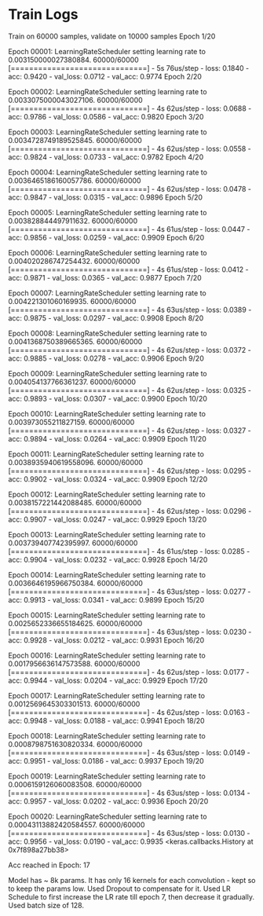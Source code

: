 # Train Logs

Train on 60000 samples, validate on 10000 samples
Epoch 1/20

Epoch 00001: LearningRateScheduler setting learning rate to 0.003150000027380884.
60000/60000 [==============================] - 5s 76us/step - loss: 0.1840 - acc: 0.9420 - val_loss: 0.0712 - val_acc: 0.9774
Epoch 2/20

Epoch 00002: LearningRateScheduler setting learning rate to 0.0033075000043027106.
60000/60000 [==============================] - 4s 62us/step - loss: 0.0688 - acc: 0.9786 - val_loss: 0.0586 - val_acc: 0.9820
Epoch 3/20

Epoch 00003: LearningRateScheduler setting learning rate to 0.0034728749189525845.
60000/60000 [==============================] - 4s 62us/step - loss: 0.0558 - acc: 0.9824 - val_loss: 0.0733 - val_acc: 0.9782
Epoch 4/20

Epoch 00004: LearningRateScheduler setting learning rate to 0.0036465186160057786.
60000/60000 [==============================] - 4s 62us/step - loss: 0.0478 - acc: 0.9847 - val_loss: 0.0315 - val_acc: 0.9896
Epoch 5/20

Epoch 00005: LearningRateScheduler setting learning rate to 0.003828844497911632.
60000/60000 [==============================] - 4s 61us/step - loss: 0.0447 - acc: 0.9856 - val_loss: 0.0259 - val_acc: 0.9909
Epoch 6/20

Epoch 00006: LearningRateScheduler setting learning rate to 0.004020286747254432.
60000/60000 [==============================] - 4s 61us/step - loss: 0.0412 - acc: 0.9871 - val_loss: 0.0365 - val_acc: 0.9877
Epoch 7/20

Epoch 00007: LearningRateScheduler setting learning rate to 0.004221301060169935.
60000/60000 [==============================] - 4s 63us/step - loss: 0.0389 - acc: 0.9875 - val_loss: 0.0297 - val_acc: 0.9908
Epoch 8/20

Epoch 00008: LearningRateScheduler setting learning rate to 0.0041368750389665365.
60000/60000 [==============================] - 4s 62us/step - loss: 0.0372 - acc: 0.9885 - val_loss: 0.0278 - val_acc: 0.9906
Epoch 9/20

Epoch 00009: LearningRateScheduler setting learning rate to 0.004054137766361237.
60000/60000 [==============================] - 4s 62us/step - loss: 0.0325 - acc: 0.9893 - val_loss: 0.0307 - val_acc: 0.9900
Epoch 10/20

Epoch 00010: LearningRateScheduler setting learning rate to 0.003973055211827159.
60000/60000 [==============================] - 4s 62us/step - loss: 0.0327 - acc: 0.9894 - val_loss: 0.0264 - val_acc: 0.9909
Epoch 11/20

Epoch 00011: LearningRateScheduler setting learning rate to 0.0038935940619558096.
60000/60000 [==============================] - 4s 62us/step - loss: 0.0295 - acc: 0.9902 - val_loss: 0.0324 - val_acc: 0.9909
Epoch 12/20

Epoch 00012: LearningRateScheduler setting learning rate to 0.0038157221442088485.
60000/60000 [==============================] - 4s 62us/step - loss: 0.0296 - acc: 0.9907 - val_loss: 0.0247 - val_acc: 0.9929
Epoch 13/20

Epoch 00013: LearningRateScheduler setting learning rate to 0.003739407742395997.
60000/60000 [==============================] - 4s 61us/step - loss: 0.0285 - acc: 0.9904 - val_loss: 0.0232 - val_acc: 0.9928
Epoch 14/20

Epoch 00014: LearningRateScheduler setting learning rate to 0.0036646195966750384.
60000/60000 [==============================] - 4s 63us/step - loss: 0.0277 - acc: 0.9913 - val_loss: 0.0341 - val_acc: 0.9899
Epoch 15/20

Epoch 00015: LearningRateScheduler setting learning rate to 0.0025652336655184625.
60000/60000 [==============================] - 4s 63us/step - loss: 0.0230 - acc: 0.9928 - val_loss: 0.0212 - val_acc: 0.9931
Epoch 16/20

Epoch 00016: LearningRateScheduler setting learning rate to 0.0017956636147573588.
60000/60000 [==============================] - 4s 62us/step - loss: 0.0177 - acc: 0.9944 - val_loss: 0.0204 - val_acc: 0.9929
Epoch 17/20

Epoch 00017: LearningRateScheduler setting learning rate to 0.0012569645303301513.
60000/60000 [==============================] - 4s 62us/step - loss: 0.0163 - acc: 0.9948 - val_loss: 0.0188 - val_acc: 0.9941
Epoch 18/20

Epoch 00018: LearningRateScheduler setting learning rate to 0.0008798751630820334.
60000/60000 [==============================] - 4s 63us/step - loss: 0.0149 - acc: 0.9951 - val_loss: 0.0186 - val_acc: 0.9937
Epoch 19/20

Epoch 00019: LearningRateScheduler setting learning rate to 0.0006159126060083508.
60000/60000 [==============================] - 4s 63us/step - loss: 0.0134 - acc: 0.9957 - val_loss: 0.0202 - val_acc: 0.9936
Epoch 20/20

Epoch 00020: LearningRateScheduler setting learning rate to 0.00043113882420584557.
60000/60000 [==============================] - 4s 63us/step - loss: 0.0130 - acc: 0.9956 - val_loss: 0.0190 - val_acc: 0.9935
<keras.callbacks.History at 0x7f898a27bb38>


Acc reached in Epoch: 17

Model has ~ 8k params.
It has only 16 kernels for each convolution - kept so to keep the params low. Used Dropout to compensate for it.
Used LR Schedule to first increase the LR rate till epoch 7, then decrease it gradually.
Used batch size of 128.
